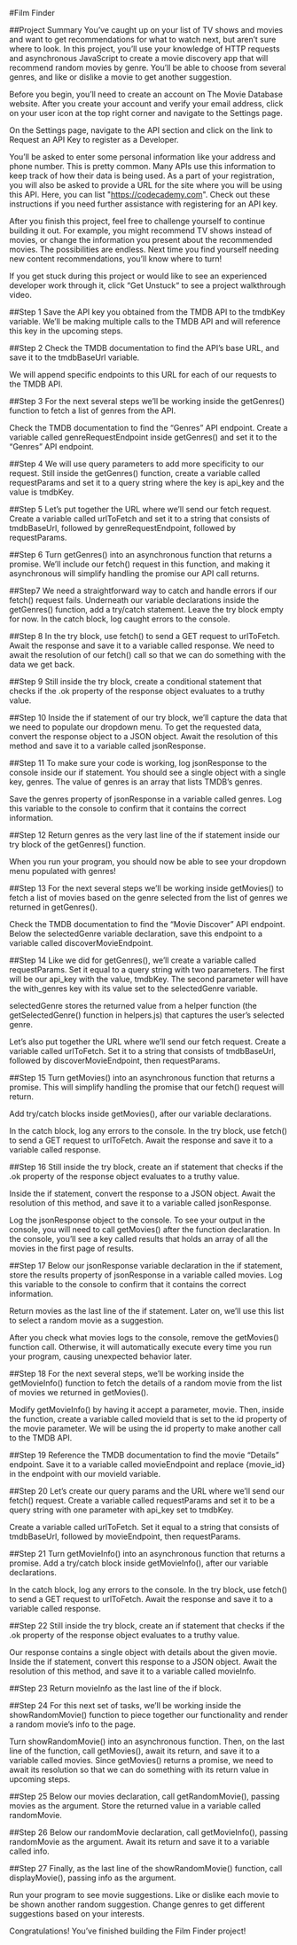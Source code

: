 #Film Finder

##Project Summary
You’ve caught up on your list of TV shows and movies and want to get recommendations for what to watch next, but aren’t sure where to look. In this project, you’ll use your knowledge of HTTP requests and asynchronous JavaScript to create a movie discovery app that will recommend random movies by genre. You’ll be able to choose from several genres, and like or dislike a movie to get another suggestion.

Before you begin, you’ll need to create an account on The Movie Database website. After you create your account and verify your email address, click on your user icon at the top right corner and navigate to the Settings page.

On the Settings page, navigate to the API section and click on the link to Request an API Key to register as a Developer.

You’ll be asked to enter some personal information like your address and phone number. This is pretty common. Many APIs use this information to keep track of how their data is being used. As a part of your registration, you will also be asked to provide a URL for the site where you will be using this API. Here, you can list "https://codecademy.com". Check out these instructions if you need further assistance with registering for an API key.

After you finish this project, feel free to challenge yourself to continue building it out. For example, you might recommend TV shows instead of movies, or change the information you present about the recommended movies. The possibilities are endless. Next time you find yourself needing new content recommendations, you’ll know where to turn!

If you get stuck during this project or would like to see an experienced developer work through it, click “Get Unstuck“ to see a project walkthrough video.

##Step 1
Save the API key you obtained from the TMDB API to the tmdbKey variable. We’ll be making multiple calls to the TMDB API and will reference this key in the upcoming steps.

##Step 2
Check the TMDB documentation to find the API’s base URL, and save it to the tmdbBaseUrl variable.

We will append specific endpoints to this URL for each of our requests to the TMDB API.

##Step 3
For the next several steps we’ll be working inside the getGenres() function to fetch a list of genres from the API.

Check the TMDB documentation to find the “Genres” API endpoint. Create a variable called genreRequestEndpoint inside getGenres() and set it to the “Genres” API endpoint.

##Step 4
We will use query parameters to add more specificity to our request. Still inside the getGenres() function, create a variable called requestParams and set it to a query string where the key is api_key and the value is tmdbKey.

##Step 5
Let’s put together the URL where we’ll send our fetch request. Create a variable called urlToFetch and set it to a string that consists of tmdbBaseUrl, followed by genreRequestEndpoint, followed by requestParams.

##Step 6
Turn getGenres() into an asynchronous function that returns a promise. We’ll include our fetch() request in this function, and making it asynchronous will simplify handling the promise our API call returns.

##Step7
We need a straightforward way to catch and handle errors if our fetch() request fails. Underneath our variable declarations inside the getGenres() function, add a try/catch statement. Leave the try block empty for now. In the catch block, log caught errors to the console.

##Step 8
In the try block, use fetch() to send a GET request to urlToFetch. Await the response and save it to a variable called response. We need to await the resolution of our fetch() call so that we can do something with the data we get back.

##Step 9
Still inside the try block, create a conditional statement that checks if the .ok property of the response object evaluates to a truthy value.

##Step 10
Inside the if statement of our try block, we’ll capture the data that we need to populate our dropdown menu. To get the requested data, convert the response object to a JSON object. Await the resolution of this method and save it to a variable called jsonResponse.

##Step 11
To make sure your code is working, log jsonResponse to the console inside our if statement. You should see a single object with a single key, genres. The value of genres is an array that lists TMDB’s genres.

Save the genres property of jsonResponse in a variable called genres. Log this variable to the console to confirm that it contains the correct information.

##Step 12
Return genres as the very last line of the if statement inside our try block of the getGenres() function.

When you run your program, you should now be able to see your dropdown menu populated with genres!

##Step 13
For the next several steps we’ll be working inside getMovies() to fetch a list of movies based on the genre selected from the list of genres we returned in getGenres().

Check the TMDB documentation to find the “Movie Discover” API endpoint. Below the selectedGenre variable declaration, save this endpoint to a variable called discoverMovieEndpoint.

##Step 14
Like we did for getGenres(), we’ll create a variable called requestParams. Set it equal to a query string with two parameters. The first will be our api_key with the value, tmdbKey. The second parameter will have the with_genres key with its value set to the selectedGenre variable.

selectedGenre stores the returned value from a helper function (the getSelectedGenre() function in helpers.js) that captures the user’s selected genre.

Let’s also put together the URL where we’ll send our fetch request. Create a variable called urlToFetch. Set it to a string that consists of tmdbBaseUrl, followed by discoverMovieEndpoint, then requestParams.

##Step 15
Turn getMovies() into an asynchronous function that returns a promise. This will simplify handling the promise that our fetch() request will return.

Add try/catch blocks inside getMovies(), after our variable declarations.

In the catch block, log any errors to the console. In the try block, use fetch() to send a GET request to urlToFetch. Await the response and save it to a variable called response.

##Step 16
Still inside the try block, create an if statement that checks if the .ok property of the response object evaluates to a truthy value.

Inside the if statement, convert the response to a JSON object. Await the resolution of this method, and save it to a variable called jsonResponse.

Log the jsonResponse object to the console. To see your output in the console, you will need to call getMovies() after the function declaration. In the console, you’ll see a key called results that holds an array of all the movies in the first page of results.

##Step 17
Below our jsonResponse variable declaration in the if statement, store the results property of jsonResponse in a variable called movies. Log this variable to the console to confirm that it contains the correct information.

Return movies as the last line of the if statement. Later on, we’ll use this list to select a random movie as a suggestion.

After you check what movies logs to the console, remove the getMovies() function call. Otherwise, it will automatically execute every time you run your program, causing unexpected behavior later.

##Step 18
For the next several steps, we’ll be working inside the getMovieInfo() function to fetch the details of a random movie from the list of movies we returned in getMovies().

Modify getMovieInfo() by having it accept a parameter, movie. Then, inside the function, create a variable called movieId that is set to the id property of the movie parameter. We will be using the id property to make another call to the TMDB API.

##Step 19
Reference the TMDB documentation to find the movie “Details” endpoint. Save it to a variable called movieEndpoint and replace {movie_id} in the endpoint with our movieId variable.

##Step 20
Let’s create our query params and the URL where we’ll send our fetch() request. Create a variable called requestParams and set it to be a query string with one parameter with api_key set to tmdbKey.

Create a variable called urlToFetch. Set it equal to a string that consists of tmdbBaseUrl, followed by movieEndpoint, then requestParams.

##Step 21
Turn getMovieInfo() into an asynchronous function that returns a promise. Add a try/catch block inside getMovieInfo(), after our variable declarations.

In the catch block, log any errors to the console. In the try block, use fetch() to send a GET request to urlToFetch. Await the response and save it to a variable called response.

##Step 22
Still inside the try block, create an if statement that checks if the .ok property of the response object evaluates to a truthy value.

Our response contains a single object with details about the given movie. Inside the if statement, convert this response to a JSON object. Await the resolution of this method, and save it to a variable called movieInfo.

##Step 23
Return movieInfo as the last line of the if block.

##Step 24
For this next set of tasks, we’ll be working inside the showRandomMovie() function to piece together our functionality and render a random movie’s info to the page.

Turn showRandomMovie() into an asynchronous function. Then, on the last line of the function, call getMovies(), await its return, and save it to a variable called movies. Since getMovies() returns a promise, we need to await its resolution so that we can do something with its return value in upcoming steps.

##Step 25
Below our movies declaration, call getRandomMovie(), passing movies as the argument. Store the returned value in a variable called randomMovie.

##Step 26
Below our randomMovie declaration, call getMovieInfo(), passing randomMovie as the argument. Await its return and save it to a variable called info.

##Step 27
Finally, as the last line of the showRandomMovie() function, call displayMovie(), passing info as the argument.

Run your program to see movie suggestions. Like or dislike each movie to be shown another random suggestion. Change genres to get different suggestions based on your interests.

Congratulations! You’ve finished building the Film Finder project!